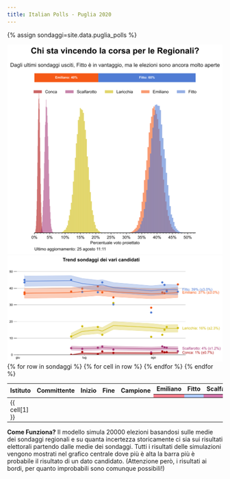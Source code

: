 ```yaml
---
title: Italian Polls - Puglia 2020
---
```


<script src="https://ajax.googleapis.com/ajax/libs/jquery/3.5.1/jquery.min.js"></script>
<link rel="stylesheet" type="text/css" href="https://cdn.datatables.net/1.10.21/css/jquery.dataTables.css">
<script type="text/javascript" charset="utf8" src="https://cdn.datatables.net/1.10.21/js/jquery.dataTables.js"></script>

{% assign sondaggi=site.data.puglia_polls %}

<img src="images/prob_Puglia.svg" class="center">

<img src="images/trend_Puglia.svg" class="center"> 

<table id="ge_polls" class="display compact" data-page-length='10' data-order='[[ 3, "desc" ]]'>
    <thead>
    <tr>
    <th rowspan="2">Istituto</th>
    <th rowspan="2">Committente</th>
    <th rowspan="2">Inizio</th>
    <th rowspan="2">Fine</th>
    <th rowspan="2">Campione</th>
    <th>Emiliano</th>
    <th>Fitto</th>
    <th>Scalfarotto</th>
    <th>Laricchia</th>
    <th rowspan="2">Conca</th>
    </tr>
    <tr>
    <th style="background:#f47c8b;"></th>
    <th style="background:#afc9fd;"></th>
    <th style="background:#d173aa;"></th>
    <th style="background:#fae3a5;"></th>
    </tr>
    </thead>
    <tbody>
    {% for row in sondaggi %}
        <tr>
        {% for cell in row %}
            <td class="dt-body-center">{{ cell[1] }}</td>
        {% endfor %}
        </tr>
    {% endfor %}
    </tbody>
</table>

**Come Funziona?** Il modello simula 20000 elezioni basandosi sulle medie dei sondaggi regionali e su quanta incertezza storicamente ci sia sui risultati elettorali partendo dalle medie dei sondaggi. Tutti i risultati delle simulazioni vengono mostrati nel grafico centrale dove più è alta la barra più è probabile il risultato di un dato candidato.
(Attenzione però, i risultati ai bordi, per quanto improbabili sono comunque possibili!)

<script type="text/javascript">
$(document).ready( function () {
    $('#ge_polls').DataTable({
        "ordering": false,
        "searching": false,
        "lengthChange": false,
        "paging":   false,
        "info":     false});
        });
</script>
